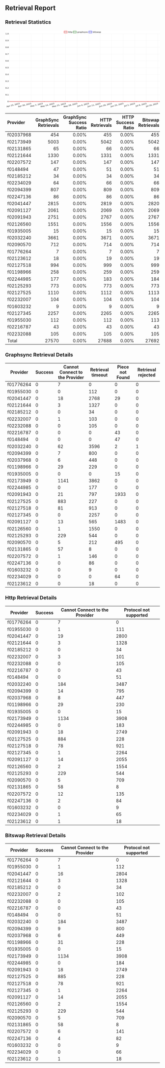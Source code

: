## Retrieval Report
### Retrieval Statistics
<img src="https://raw.githubusercontent.com/data-preservation-programs/filplus-checker-assets/main/filecoin-project/filecoin-plus-large-datasets/issues/1908/1689975296205.png"/>

| Provider  | GraphSync Retrievals | GraphSync Success Ratio | HTTP Retrievals | HTTP Success Ratio | Bitswap Retrievals | Bitswap Success Ratio |
| :-------- | -------------------: | ----------------------: | --------------: | -----------------: | -----------------: | --------------------: |
| f02037968 |                  454 |                   0.00% |             455 |              0.00% |                455 |                 0.00% |
| f02173949 |                 5003 |                   0.00% |            5042 |              0.00% |               5042 |                 0.00% |
| f02131865 |                   65 |                   0.00% |              66 |              0.00% |                 66 |                 0.00% |
| f02121644 |                 1330 |                   0.00% |            1331 |              0.00% |               1331 |                 0.00% |
| f02207572 |                  147 |                   0.00% |             147 |              0.00% |                147 |                 0.00% |
| f0148494  |                   47 |                   0.00% |              51 |              0.00% |                 51 |                 0.00% |
| f02185212 |                   34 |                   0.00% |              34 |              0.00% |                 34 |                 0.00% |
| f02234029 |                   64 |                   0.00% |              66 |              0.00% |                 66 |                 0.00% |
| f02094399 |                  807 |                   0.00% |             809 |              0.00% |                809 |                 0.00% |
| f02247136 |                   86 |                   0.00% |              86 |              0.00% |                 86 |                 0.00% |
| f02041447 |                 2815 |                   0.00% |            2819 |              0.00% |               2820 |                 0.00% |
| f02091127 |                 2061 |                   0.00% |            2069 |              0.00% |               2069 |                 0.00% |
| f02091943 |                 2751 |                   0.00% |            2767 |              0.00% |               2767 |                 0.00% |
| f02126560 |                 1551 |                   0.00% |            1556 |              0.00% |               1556 |                 0.00% |
| f01935005 |                   15 |                   0.00% |              15 |              0.00% |                 15 |                 0.00% |
| f02032240 |                 3661 |                   0.00% |            3671 |              0.00% |               3671 |                 0.00% |
| f02090570 |                  712 |                   0.00% |             714 |              0.00% |                714 |                 0.00% |
| f01776264 |                    7 |                   0.00% |               7 |              0.00% |                  7 |                 0.00% |
| f02123612 |                   18 |                   0.00% |              19 |              0.00% |                 19 |                 0.00% |
| f02127518 |                  994 |                   0.00% |             999 |              0.00% |                999 |                 0.00% |
| f01198966 |                  258 |                   0.00% |             259 |              0.00% |                259 |                 0.00% |
| f02244985 |                  177 |                   0.00% |             183 |              0.00% |                184 |                 0.00% |
| f02125293 |                  773 |                   0.00% |             773 |              0.00% |                773 |                 0.00% |
| f02127525 |                 1110 |                   0.00% |            1112 |              0.00% |               1113 |                 0.00% |
| f02232007 |                  104 |                   0.00% |             104 |              0.00% |                104 |                 0.00% |
| f01603232 |                    9 |                   0.00% |               9 |              0.00% |                  9 |                 0.00% |
| f02127345 |                 2257 |                   0.00% |            2265 |              0.00% |               2265 |                 0.00% |
| f01955030 |                  112 |                   0.00% |             112 |              0.00% |                113 |                 0.00% |
| f02216787 |                   43 |                   0.00% |              43 |              0.00% |                 43 |                 0.00% |
| f02232088 |                  105 |                   0.00% |             105 |              0.00% |                105 |                 0.00% |
| Total     |                27570 |                   0.00% |           27688 |              0.00% |              27692 |                 0.00% |

### Graphsync Retrieval Details
| Provider  | Success | Cannot Connect to the Provider | Retrieval timeout | Piece not Found | Retrieval rejected |
| --------- | ------- | ------------------------------ | ----------------- | --------------- | ------------------ |
| f01776264 | 0       | 7                              | 0                 | 0               | 0                  |
| f01955030 | 0       | 0                              | 112               | 0               | 0                  |
| f02041447 | 0       | 18                             | 2768              | 29              | 0                  |
| f02121644 | 0       | 3                              | 1327              | 0               | 0                  |
| f02185212 | 0       | 0                              | 34                | 0               | 0                  |
| f02232007 | 0       | 1                              | 103               | 0               | 0                  |
| f02232088 | 0       | 0                              | 105               | 0               | 0                  |
| f02216787 | 0       | 0                              | 0                 | 43              | 0                  |
| f0148494  | 0       | 0                              | 0                 | 47              | 0                  |
| f02032240 | 0       | 62                             | 3596              | 2               | 1                  |
| f02094399 | 0       | 7                              | 800               | 0               | 0                  |
| f02037968 | 0       | 6                              | 448               | 0               | 0                  |
| f01198966 | 0       | 29                             | 229               | 0               | 0                  |
| f01935005 | 0       | 0                              | 0                 | 15              | 0                  |
| f02173949 | 0       | 1141                           | 3862              | 0               | 0                  |
| f02244985 | 0       | 0                              | 177               | 0               | 0                  |
| f02091943 | 0       | 21                             | 797               | 1933            | 0                  |
| f02127525 | 0       | 883                            | 227               | 0               | 0                  |
| f02127518 | 0       | 81                             | 913               | 0               | 0                  |
| f02127345 | 0       | 0                              | 2257              | 0               | 0                  |
| f02091127 | 0       | 13                             | 565               | 1483            | 0                  |
| f02126560 | 0       | 1                              | 1550              | 0               | 0                  |
| f02125293 | 0       | 229                            | 544               | 0               | 0                  |
| f02090570 | 0       | 5                              | 212               | 495             | 0                  |
| f02131865 | 0       | 57                             | 8                 | 0               | 0                  |
| f02207572 | 0       | 1                              | 146               | 0               | 0                  |
| f02247136 | 0       | 0                              | 86                | 0               | 0                  |
| f01603232 | 0       | 0                              | 9                 | 0               | 0                  |
| f02234029 | 0       | 0                              | 0                 | 64              | 0                  |
| f02123612 | 0       | 0                              | 18                | 0               | 0                  |

### Http Retrieval Details
| Provider  | Success | Cannot Connect to the Provider | Protocol not supported |
| --------- | ------- | ------------------------------ | ---------------------- |
| f01776264 | 0       | 7                              | 0                      |
| f01955030 | 0       | 1                              | 111                    |
| f02041447 | 0       | 19                             | 2800                   |
| f02121644 | 0       | 3                              | 1328                   |
| f02185212 | 0       | 0                              | 34                     |
| f02232007 | 0       | 3                              | 101                    |
| f02232088 | 0       | 0                              | 105                    |
| f02216787 | 0       | 0                              | 43                     |
| f0148494  | 0       | 0                              | 51                     |
| f02032240 | 0       | 184                            | 3487                   |
| f02094399 | 0       | 14                             | 795                    |
| f02037968 | 0       | 8                              | 447                    |
| f01198966 | 0       | 29                             | 230                    |
| f01935005 | 0       | 0                              | 15                     |
| f02173949 | 0       | 1134                           | 3908                   |
| f02244985 | 0       | 0                              | 183                    |
| f02091943 | 0       | 18                             | 2749                   |
| f02127525 | 0       | 884                            | 228                    |
| f02127518 | 0       | 78                             | 921                    |
| f02127345 | 0       | 1                              | 2264                   |
| f02091127 | 0       | 14                             | 2055                   |
| f02126560 | 0       | 2                              | 1554                   |
| f02125293 | 0       | 229                            | 544                    |
| f02090570 | 0       | 5                              | 709                    |
| f02131865 | 0       | 58                             | 8                      |
| f02207572 | 0       | 12                             | 135                    |
| f02247136 | 0       | 2                              | 84                     |
| f01603232 | 0       | 0                              | 9                      |
| f02234029 | 0       | 1                              | 65                     |
| f02123612 | 0       | 1                              | 18                     |

### Bitswap Retrieval Details
| Provider  | Success | Cannot Connect to the Provider | Protocol not supported |
| --------- | ------- | ------------------------------ | ---------------------- |
| f01776264 | 0       | 7                              | 0                      |
| f01955030 | 0       | 1                              | 112                    |
| f02041447 | 0       | 16                             | 2804                   |
| f02121644 | 0       | 3                              | 1328                   |
| f02185212 | 0       | 0                              | 34                     |
| f02232007 | 0       | 2                              | 102                    |
| f02232088 | 0       | 0                              | 105                    |
| f02216787 | 0       | 0                              | 43                     |
| f0148494  | 0       | 0                              | 51                     |
| f02032240 | 0       | 184                            | 3487                   |
| f02094399 | 0       | 9                              | 800                    |
| f02037968 | 0       | 6                              | 449                    |
| f01198966 | 0       | 31                             | 228                    |
| f01935005 | 0       | 0                              | 15                     |
| f02173949 | 0       | 1134                           | 3908                   |
| f02244985 | 0       | 0                              | 184                    |
| f02091943 | 0       | 18                             | 2749                   |
| f02127525 | 0       | 885                            | 228                    |
| f02127518 | 0       | 78                             | 921                    |
| f02127345 | 0       | 1                              | 2264                   |
| f02091127 | 0       | 14                             | 2055                   |
| f02126560 | 0       | 2                              | 1554                   |
| f02125293 | 0       | 229                            | 544                    |
| f02090570 | 0       | 5                              | 709                    |
| f02131865 | 0       | 58                             | 8                      |
| f02207572 | 0       | 6                              | 141                    |
| f02247136 | 0       | 4                              | 82                     |
| f01603232 | 0       | 0                              | 9                      |
| f02234029 | 0       | 0                              | 66                     |
| f02123612 | 0       | 1                              | 18                     |

